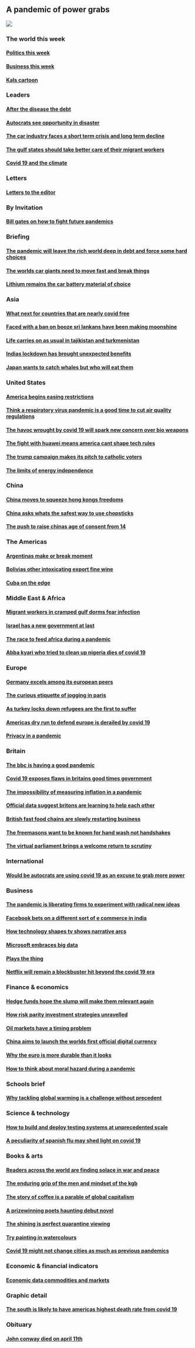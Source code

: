 ## A pandemic of power grabs
![](./cover.jpg)
### The world this week
#### [Politics this week](./The%20world%20this%20week/politics-this-week.md)
#### [Business this week](./The%20world%20this%20week/business-this-week.md)
#### [Kals cartoon](./The%20world%20this%20week/kals-cartoon.md)
### Leaders
#### [After the disease the debt](./Leaders/after-the-disease-the-debt.md)
#### [Autocrats see opportunity in disaster](./Leaders/autocrats-see-opportunity-in-disaster.md)
#### [The car industry faces a short term crisis and long term decline](./Leaders/the-car-industry-faces-a-short-term-crisis-and-long-term-decline.md)
#### [The gulf states should take better care of their migrant workers](./Leaders/the-gulf-states-should-take-better-care-of-their-migrant-workers.md)
#### [Covid 19 and the climate](./Leaders/covid-19-and-the-climate.md)
### Letters
#### [Letters to the editor](./Letters/letters-to-the-editor.md)
### By Invitation
#### [Bill gates on how to fight future pandemics](./By%20Invitation/bill-gates-on-how-to-fight-future-pandemics.md)
### Briefing
#### [The pandemic will leave the rich world deep in debt and force some hard choices](./Briefing/the-pandemic-will-leave-the-rich-world-deep-in-debt-and-force-some-hard-choices.md)
#### [The worlds car giants need to move fast and break things](./Briefing/the-worlds-car-giants-need-to-move-fast-and-break-things.md)
#### [Lithium remains the car battery material of choice](./Briefing/lithium-remains-the-car-battery-material-of-choice.md)
### Asia
#### [What next for countries that are nearly covid free](./Asia/what-next-for-countries-that-are-nearly-covid-free.md)
#### [Faced with a ban on booze sri lankans have been making moonshine](./Asia/faced-with-a-ban-on-booze-sri-lankans-have-been-making-moonshine.md)
#### [Life carries on as usual in tajikistan and turkmenistan](./Asia/life-carries-on-as-usual-in-tajikistan-and-turkmenistan.md)
#### [Indias lockdown has brought unexpected benefits](./Asia/indias-lockdown-has-brought-unexpected-benefits.md)
#### [Japan wants to catch whales but who will eat them](./Asia/japan-wants-to-catch-whales-but-who-will-eat-them.md)
### United States
#### [America begins easing restrictions](./United%20States/america-begins-easing-restrictions.md)
#### [Think a respiratory virus pandemic is a good time to cut air quality regulations](./United%20States/think-a-respiratory-virus-pandemic-is-a-good-time-to-cut-air-quality-regulations.md)
#### [The havoc wrought by covid 19 will spark new concern over bio weapons](./United%20States/the-havoc-wrought-by-covid-19-will-spark-new-concern-over-bio-weapons.md)
#### [The fight with huawei means america cant shape tech rules](./United%20States/the-fight-with-huawei-means-america-cant-shape-tech-rules.md)
#### [The trump campaign makes its pitch to catholic voters](./United%20States/the-trump-campaign-makes-its-pitch-to-catholic-voters.md)
#### [The limits of energy independence](./United%20States/the-limits-of-energy-independence.md)
### China
#### [China moves to squeeze hong kongs freedoms](./China/china-moves-to-squeeze-hong-kongs-freedoms.md)
#### [China asks whats the safest way to use chopsticks](./China/china-asks-whats-the-safest-way-to-use-chopsticks.md)
#### [The push to raise chinas age of consent from 14](./China/the-push-to-raise-chinas-age-of-consent-from-14.md)
### The Americas
#### [Argentinas make or break moment](./The%20Americas/argentinas-make-or-break-moment.md)
#### [Bolivias other intoxicating export fine wine](./The%20Americas/bolivias-other-intoxicating-export-fine-wine.md)
#### [Cuba on the edge](./The%20Americas/cuba-on-the-edge.md)
### Middle East & Africa
#### [Migrant workers in cramped gulf dorms fear infection](./Middle%20East%20&%20Africa/migrant-workers-in-cramped-gulf-dorms-fear-infection.md)
#### [Israel has a new government at last](./Middle%20East%20&%20Africa/israel-has-a-new-government-at-last.md)
#### [The race to feed africa during a pandemic](./Middle%20East%20&%20Africa/the-race-to-feed-africa-during-a-pandemic.md)
#### [Abba kyari who tried to clean up nigeria dies of covid 19](./Middle%20East%20&%20Africa/abba-kyari-who-tried-to-clean-up-nigeria-dies-of-covid-19.md)
### Europe
#### [Germany excels among its european peers](./Europe/germany-excels-among-its-european-peers.md)
#### [The curious etiquette of jogging in paris](./Europe/the-curious-etiquette-of-jogging-in-paris.md)
#### [As turkey locks down refugees are the first to suffer](./Europe/as-turkey-locks-down-refugees-are-the-first-to-suffer.md)
#### [Americas dry run to defend europe is derailed by covid 19](./Europe/americas-dry-run-to-defend-europe-is-derailed-by-covid-19.md)
#### [Privacy in a pandemic](./Europe/privacy-in-a-pandemic.md)
### Britain
#### [The bbc is having a good pandemic](./Britain/the-bbc-is-having-a-good-pandemic.md)
#### [Covid 19 exposes flaws in britains good times government](./Britain/covid-19-exposes-flaws-in-britains-good-times-government.md)
#### [The impossibility of measuring inflation in a pandemic](./Britain/the-impossibility-of-measuring-inflation-in-a-pandemic.md)
#### [Official data suggest britons are learning to help each other](./Britain/official-data-suggest-britons-are-learning-to-help-each-other.md)
#### [British fast food chains are slowly restarting business](./Britain/british-fast-food-chains-are-slowly-restarting-business.md)
#### [The freemasons want to be known for hand wash not handshakes](./Britain/the-freemasons-want-to-be-known-for-hand-wash-not-handshakes.md)
#### [The virtual parliament brings a welcome return to scrutiny](./Britain/the-virtual-parliament-brings-a-welcome-return-to-scrutiny.md)
### International
#### [Would be autocrats are using covid 19 as an excuse to grab more power](./International/would-be-autocrats-are-using-covid-19-as-an-excuse-to-grab-more-power.md)
### Business
#### [The pandemic is liberating firms to experiment with radical new ideas](./Business/the-pandemic-is-liberating-firms-to-experiment-with-radical-new-ideas.md)
#### [Facebook bets on a different sort of e commerce in india](./Business/facebook-bets-on-a-different-sort-of-e-commerce-in-india.md)
#### [How technology shapes tv shows narrative arcs](./Business/how-technology-shapes-tv-shows-narrative-arcs.md)
#### [Microsoft embraces big data](./Business/microsoft-embraces-big-data.md)
#### [Plays the thing](./Business/plays-the-thing.md)
#### [Netflix will remain a blockbuster hit beyond the covid 19 era](./Business/netflix-will-remain-a-blockbuster-hit-beyond-the-covid-19-era.md)
### Finance & economics
#### [Hedge funds hope the slump will make them relevant again](./Finance%20&%20economics/hedge-funds-hope-the-slump-will-make-them-relevant-again.md)
#### [How risk parity investment strategies unravelled](./Finance%20&%20economics/how-risk-parity-investment-strategies-unravelled.md)
#### [Oil markets have a timing problem](./Finance%20&%20economics/oil-markets-have-a-timing-problem.md)
#### [China aims to launch the worlds first official digital currency](./Finance%20&%20economics/china-aims-to-launch-the-worlds-first-official-digital-currency.md)
#### [Why the euro is more durable than it looks](./Finance%20&%20economics/why-the-euro-is-more-durable-than-it-looks.md)
#### [How to think about moral hazard during a pandemic](./Finance%20&%20economics/how-to-think-about-moral-hazard-during-a-pandemic.md)
### Schools brief
#### [Why tackling global warming is a challenge without precedent](./Schools%20brief/why-tackling-global-warming-is-a-challenge-without-precedent.md)
### Science & technology
#### [How to build and deploy testing systems at unprecedented scale](./Science%20&%20technology/how-to-build-and-deploy-testing-systems-at-unprecedented-scale.md)
#### [A peculiarity of spanish flu may shed light on covid 19](./Science%20&%20technology/a-peculiarity-of-spanish-flu-may-shed-light-on-covid-19.md)
### Books & arts
#### [Readers across the world are finding solace in war and peace](./Books%20&%20arts/readers-across-the-world-are-finding-solace-in-war-and-peace.md)
#### [The enduring grip of the men and mindset of the kgb](./Books%20&%20arts/the-enduring-grip-of-the-men-and-mindset-of-the-kgb.md)
#### [The story of coffee is a parable of global capitalism](./Books%20&%20arts/the-story-of-coffee-is-a-parable-of-global-capitalism.md)
#### [A prizewinning poets haunting debut novel](./Books%20&%20arts/a-prizewinning-poets-haunting-debut-novel.md)
#### [The shining is perfect quarantine viewing](./Books%20&%20arts/the-shining-is-perfect-quarantine-viewing.md)
#### [Try painting in watercolours](./Books%20&%20arts/try-painting-in-watercolours.md)
#### [Covid 19 might not change cities as much as previous pandemics](./Books%20&%20arts/covid-19-might-not-change-cities-as-much-as-previous-pandemics.md)
### Economic & financial indicators
#### [Economic data commodities and markets](./Economic%20&%20financial%20indicators/economic-data-commodities-and-markets.md)
### Graphic detail
#### [The south is likely to have americas highest death rate from covid 19](./Graphic%20detail/the-south-is-likely-to-have-americas-highest-death-rate-from-covid-19.md)
### Obituary
#### [John conway died on april 11th](./Obituary/john-conway-died-on-april-11th.md)
